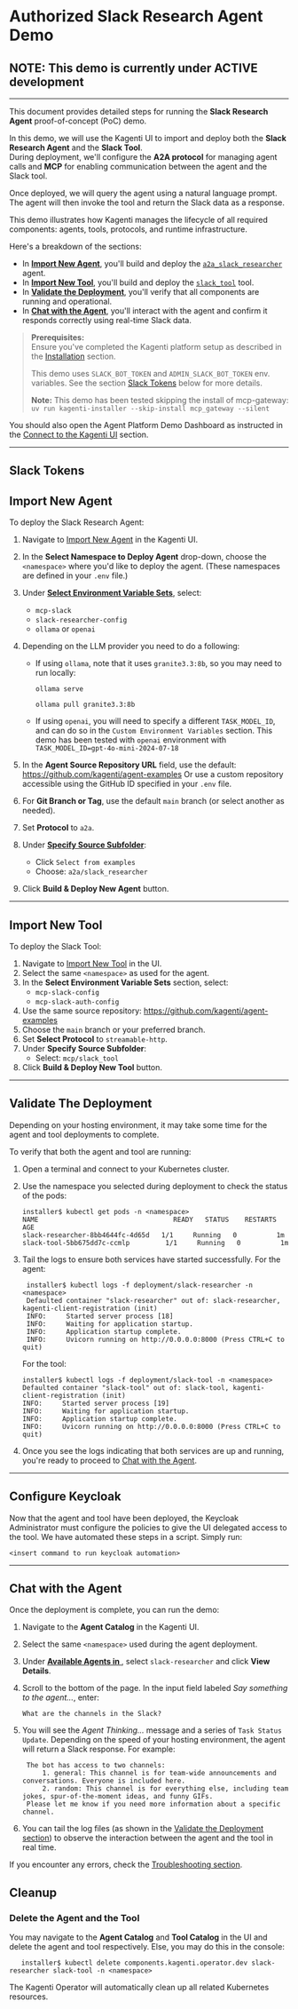 # Authorized Slack Research Agent Demo

## NOTE: This demo is currently under ACTIVE development

---
This document provides detailed steps for running the **Slack Research Agent** proof-of-concept (PoC) demo.

In this demo, we will use the Kagenti UI to import and deploy both the **Slack Research Agent** and the **Slack Tool**.  
During deployment, we'll configure the **A2A protocol** for managing agent calls and **MCP** for enabling communication between the agent and the Slack tool.

Once deployed, we will query the agent using a natural language prompt. The agent will then invoke the tool and return the Slack data as a response.

This demo illustrates how Kagenti manages the lifecycle of all required components: agents, tools, protocols, and runtime infrastructure.

Here's a breakdown of the sections:

- In [**Import New Agent**](#import-new-agent), you'll build and deploy the [`a2a_slack_researcher`](https://github.com/kagenti/agent-examples/tree/main/a2a/slack_researcher) agent.
- In [**Import New Tool**](#import-new-tool), you'll build and deploy the [`slack_tool`](https://github.com/kagenti/agent-examples/tree/main/mcp/slack_tool) tool.
- In [**Validate the Deployment**](#validate-the-deployment), you'll verify that all components are running and operational.
- In [**Chat with the Agent**](#chat-with-the-agent), you'll interact with the agent and confirm it responds correctly using real-time Slack data.

> **Prerequisites:**  
> Ensure you've completed the Kagenti platform setup as described in the [Installation](./demos.md#installation) section.
>
> This demo uses `SLACK_BOT_TOKEN` and `ADMIN_SLACK_BOT_TOKEN` env. variables. See the section
[Slack Tokens](#slack-tokens) below for more details.
>
> **Note:**
> This demo has been tested skipping the install of mcp-gateway:
> `uv run kagenti-installer --skip-install mcp_gateway --silent`

You should also open the Agent Platform Demo Dashboard as instructed in the [Connect to the Kagenti UI](./demos.md#connect-to-the-kagenti-ui) section.

---

## Slack Tokens

## Import New Agent

To deploy the Slack Research Agent:

1. Navigate to [Import New Agent](http://kagenti-ui.localtest.me:8080/Import_New_Agent#import-new-agent) in the Kagenti UI.
2. In the **Select Namespace to Deploy Agent** drop-down, choose the `<namespace>` where you'd like to deploy the agent. (These namespaces are defined in your `.env` file.)
3. Under [**Select Environment Variable Sets**](http://kagenti-ui.localtest.me:8080/Import_New_Agent#select-environment-variable-sets), select:

   - `mcp-slack`
   - `slack-researcher-config`
   - `ollama` or `openai`

4. Depending on the LLM provider you need to do a following:

   - If using `ollama`, note that it uses `granite3.3:8b`, so you may need to run locally:

     ```console
     ollama serve
     ```

     ```console
     ollama pull granite3.3:8b
     ```

   - If using `openai`, you will need to specify a different `TASK_MODEL_ID`, and can do so in the `Custom Environment Variables` section. This demo has been tested with `openai` environment with `TASK_MODEL_ID=gpt-4o-mini-2024-07-18`

5. In the **Agent Source Repository URL** field, use the default:
   <https://github.com/kagenti/agent-examples>
   Or use a custom repository accessible using the GitHub ID specified in your `.env` file.
6. For **Git Branch or Tag**, use the default `main` branch (or select another as needed).
7. Set **Protocol** to `a2a`.
8. Under [**Specify Source Subfolder**](http://kagenti-ui.localtest.me:8080/Import_New_Agent#specify-source-subfolder):
   - Click `Select from examples`
   - Choose: `a2a/slack_researcher`
9. Click **Build & Deploy New Agent** button.

---

## Import New Tool

To deploy the Slack Tool:

1. Navigate to [Import New Tool](http://kagenti-ui.localtest.me:8080/Import_New_Tool#import-new-tool) in the UI.
2. Select the same `<namespace>` as used for the agent.
3. In the **Select Environment Variable Sets** section, select:
   - `mcp-slack-config`
   - `mcp-slack-auth-config`
4. Use the same source repository:
   <https://github.com/kagenti/agent-examples>
5. Choose the `main` branch or your preferred branch.
6. Set **Select Protocol** to `streamable-http`.
7. Under **Specify Source Subfolder**:
   - Select: `mcp/slack_tool`
8. Click **Build & Deploy New Tool** button.

---

## Validate The Deployment

Depending on your hosting environment, it may take some time for the agent and tool deployments to complete.

To verify that both the agent and tool are running:

1. Open a terminal and connect to your Kubernetes cluster.
2. Use the namespace you selected during deployment to check the status of the pods:

   ```console
   installer$ kubectl get pods -n <namespace>
   NAME                                  READY   STATUS    RESTARTS   AGE
   slack-researcher-8bb4644fc-4d65d   1/1     Running   0          1m
   slack-tool-5bb675dd7c-ccmlp         1/1     Running   0          1m
   ```

3. Tail the logs to ensure both services have started successfully.
   For the agent:

   ```console
    installer$ kubectl logs -f deployment/slack-researcher -n <namespace>
    Defaulted container "slack-researcher" out of: slack-researcher, kagenti-client-registration (init)
    INFO:     Started server process [18]
    INFO:     Waiting for application startup.
    INFO:     Application startup complete.
    INFO:     Uvicorn running on http://0.0.0.0:8000 (Press CTRL+C to quit)
    ```

    For the tool:

    ```console
    installer$ kubectl logs -f deployment/slack-tool -n <namespace>
    Defaulted container "slack-tool" out of: slack-tool, kagenti-client-registration (init)
    INFO:     Started server process [19]
    INFO:     Waiting for application startup.
    INFO:     Application startup complete.
    INFO:     Uvicorn running on http://0.0.0.0:8000 (Press CTRL+C to quit)
    ```

4. Once you see the logs indicating that both services are up and running, you're ready to proceed to [Chat with the Agent](#chat-with-the-agent).

---

## Configure Keycloak

Now that the agent and tool have been deployed, the Keycloak Administrator must configure the policies to give the UI delegated access to the tool. We have automated these steps in a script. Simply run:

```
<insert command to run keycloak automation>
```

---

## Chat with the Agent

Once the deployment is complete, you can run the demo:

1. Navigate to the **Agent Catalog** in the Kagenti UI.
2. Select the same `<namespace>` used during the agent deployment.
3. Under [**Available Agents in <namespace>**](http://kagenti-ui.localtest.me:8080/Agent_Catalog#available-agents-in-kagenti-system), select `slack-researcher` and click **View Details**.
4. Scroll to the bottom of the page. In the input field labeled *Say something to the agent...*, enter:

   ```console
   What are the channels in the Slack? 
   ```

5. You will see the *Agent Thinking...* message and a series of `Task Status Update`. Depending on the speed of your hosting environment, the agent will return a Slack response. For example:

   ```console
    The bot has access to two channels:
        1. general: This channel is for team-wide announcements and conversations. Everyone is included here.
        2. random: This channel is for everything else, including team jokes, spur-of-the-moment ideas, and funny GIFs.
    Please let me know if you need more information about a specific channel.
   ```

6. You can tail the log files (as shown in the [Validate the Deployment section](#validate-the-deployment)) to observe the interaction between the agent and the tool in real time.

If you encounter any errors, check the [Troubleshooting section](./demos.md#troubleshooting).

## Cleanup

### Delete the Agent and the Tool

You may navigate to the **Agent Catalog** and **Tool Catalog** in the UI and delete the agent and tool respectively. Else, you may do this in the console:

```console
   installer$ kubectl delete components.kagenti.operator.dev slack-researcher slack-tool -n <namespace>
```

The Kagenti Operator will automatically clean up all related Kubernetes resources.
